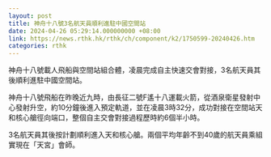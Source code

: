```yaml
---
layout: post
title: 神舟十八號3名航天員順利進駐中國空間站
date: 2024-04-26 05:29:14.000000000 +08:00
link: https://news.rthk.hk/rthk/ch/component/k2/1750599-20240426.htm
categories: rthk
---
```


神舟十八號載人飛船與空間站組合體，凌晨完成自主快速交會對接，3名航天員其後順利進駐中國空間站。

神舟十八號飛船在昨晚近九時，由長征二號F遙十八運載火箭，從酒泉衛星發射中心發射升空，約10分鐘後進入預定軌道，並在凌晨3時32分，成功對接在空間站天和核心艙徑向端口，整個自主交會對接過程歷時約6個半小時。

3名航天員其後按計劃順利進入天和核心艙。兩個平均年齡不到40歲的航天員乘組實現在「天宮」會師。
